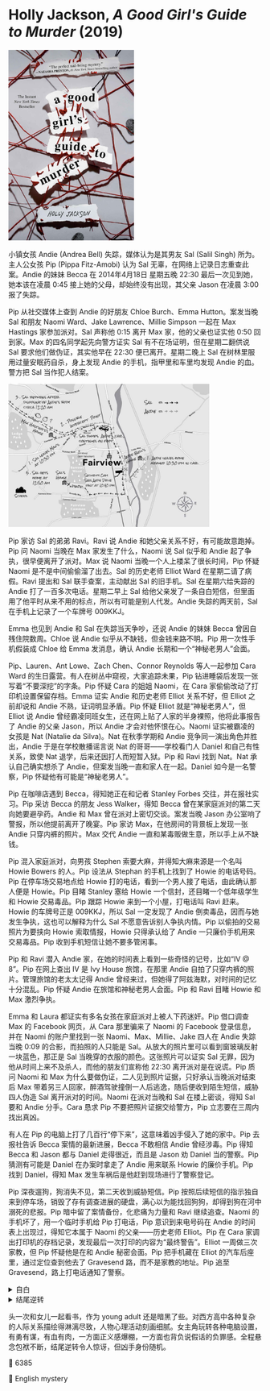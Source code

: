 # Holly Jackson, <i>A Good Girl's Guide to Murder</i> (2019)

<img src=images/2019_cover.jpg width=250/>

小镇女孩 Andie (Andrea Bell) 失踪，媒体认为是其男友 Sal (Salil Singh) 所为。主人公女孩 Pip (Pippa Fitz-Amobi) 认为 Sal 无辜，在网络上记录日志重查此案。Andie 的妹妹 Becca 在 2014年4月18日 星期五晚 22:30 最后一次见到她，她本该在凌晨 0:45 接上她的父母，却始终没有出现，其父亲 Jason 在凌晨 3:00 报了失踪。

Pip 从社交媒体上查到 Andie 的好朋友 Chloe Burch、Emma Hutton。案发当晚 Sal 和朋友 Naomi Ward、Jake Lawrence、Millie Simpson 一起在 Max Hastings 家参加派对。Sal 声称他 0:15 离开 Max 家，他的父亲也证实他 0:50 回到家。Max 的四名同学起先向警方证实 Sal 有不在场证明，但在星期二翻供说 Sal 要求他们做伪证，其实他早在 22:30 便已离开。星期二晚上 Sal 在树林里服用过量安眠药自杀，身上发现 Andie 的手机，指甲里和车里均发现 Andie 的血。警方把 Sal 当作犯人结案。

<img src=images/2019_map.jpg width=400/>

Pip 家访 Sal 的弟弟 Ravi。Ravi 说 Andie 和她父亲关系不好，有可能故意跑掉。Pip 问 Naomi 当晚在 Max 家发生了什么，Naomi 说 Sal 似乎和 Andie 起了争执，很早便离开了派对。Max 说 Naomi 当晚一个人上楼呆了很长时间，Pip 怀疑 Naomi 是不是中间偷偷溜了出去。Sal 的历史老师 Elliot Ward 在星期二请了病假。Ravi 提出和 Sal 联手查案，主动献出 Sal 的旧手机。Sal 在星期六给失踪的 Andie 打了一百多次电话。星期二早上 Sal 给他父亲发了一条自白短信，但里面用了他平时从来不用的标点，所以有可能是别人代发。Andie 失踪的两天前，Sal 在手机上记录了一个车牌号 009KKJ。

Emma 也见到 Andie 和 Sal 在失踪当天争吵，还说 Andie 的妹妹 Becca 曾因自残住院数周。Chloe 说 Andie 似乎从不缺钱，但金钱来路不明。Pip 用一次性手机假装成 Chloe 给 Emma 发消息，确认 Andie 长期和一个“神秘老男人”会面。

Pip、Lauren、Ant Lowe、Zach Chen、Connor Reynolds 等人一起参加 Cara Ward 的生日露营。有人在树丛中窥视，大家追踪未果，Pip 钻进睡袋后发现一张写着“不要深挖”的字条。Pip 怀疑 Cara 的姐姐 Naomi，在 Cara 家偷偷改动了打印机设置保留存档。Emma 证实 Andie 和历史老师 Elliot 关系不好，但 Elliot 之前却说和 Andie 不熟，证词明显矛盾。Pip 怀疑 Elliot 就是“神秘老男人”，但 Elliot 说 Andie 曾经霸凌同班女生，还在网上贴了人家的半身裸照，他将此事报告了 Andie 的父亲 Jason，所以 Andie 才会对他怀恨在心。Naomi 证实被霸凌的女孩是 Nat (Natalie da Silva)。Nat 在秋季学期和 Andie 竞争同一演出角色并胜出，Andie 于是在学校散播谣言说 Nat 的哥哥——学校看门人 Daniel 和自己有性关系，致使 Nat 退学，后来还因打人而短暂入狱。Pip 和 Ravi 找到 Nat。Nat 承认自己确实想杀了 Andie，但案发当晚一直和家人在一起。Daniel 如今是一名警察，Pip 怀疑他有可能是“神秘老男人”。

Pip 在咖啡店遇到 Becca，得知她正在和记者 Stanley Forbes 交往，并在报社实习。Pip 采访 Becca 的朋友 Jess Walker，得知 Becca 曾在某家庭派对的第二天向她要避孕药。Andie 和 Max 曾在派对上密切交谈。案发当晚 Jason 办公室响了警报，所以他提前离开了晚宴。Pip 家访 Max，在他房间的背景板上发现一张 Andie 只穿内裤的照片。Max 交代 Andie 一直和某毒贩做生意，所以手上从不缺钱。

Pip 混入家庭派对，向男孩 Stephen 索要大麻，并得知大麻来源是一个名叫 Howie Bowers 的人。Pip 设法从 Stephan 的手机上找到了 Howie 的电话号码。Pip 在停车场交易地点给 Howie 打的电话，看到一个男人接了电话，由此确认那人便是 Howie。Pip 目睹 Stanley 塞给 Howie 一个信封，还目睹一个低年级学生和 Howie 交易毒品。Pip 跟踪 Howie 来到一个小屋，打电话叫 Ravi 赶来。Howie 的车牌号正是 009KKJ，所以 Sal 一定发现了 Andie 倒卖毒品，因而与她发生争执，这也可以解释为什么 Sal 不愿意告诉别人争执内情。Pip 以偷拍的交易照片为要挟向 Howie 索取情报，Howie 只得承认给了 Andie 一只廉价手机用来交易毒品。Pip 收到手机短信让她不要多管闲事。

Pip 和 Ravi 潜入 Andie 家，在她的时间表上看到一些奇怪的记号，比如“IV @ 8”。Pip 在网上查出 IV 是 Ivy House 旅馆，在那里 Andie 自拍了只穿内裤的照片。管理旅馆的老太太记得 Andie 曾经来过，但她得了阿兹海默，对时间的记忆十分混乱。Pip 怀疑 Andie 在旅馆和神秘老男人会面。Pip 和 Ravi 目睹 Howie 和 Max 激烈争执。

Emma 和 Laura 都证实有多名女孩在家庭派对上被人下药迷奸。Pip 借口调查 Max 的 Facebook 网页，从 Cara 那里骗来了 Naomi 的 Facebook 登录信息，并在 Naomi 的账户里找到一张 Naomi、Max、Millie、Jake 四人在 Andie 失踪当晚 0:09 的合影，而拍照的人只能是 Sal。从放大的照片里可以看到窗玻璃反射一块蓝色，那正是 Sal 当晚穿的衣服的颜色。这张照片可以证实 Sal 无罪，因为他从时间上来不及杀人，而他的朋友们宣称他 22:30 离开派对是在说谎。Pip 质问 Naomi 和 Max 为什么要做伪证，二人见到照片证据，只好承认当晚派对结束后 Max 带着另三人回家，醉酒驾驶撞倒一人后逃逸，随后便收到陌生短信，威胁四人伪造 Sal 离开派对的时间。Naomi 在派对当晚和 Sal 在楼上密谈，得知 Sal 要和 Andie 分手。Cara 恳求 Pip 不要把照片证据交给警方，Pip 立志要在三周内找出真凶。

有人在 Pip 的电脑上打了几百行“停下来”，这意味着凶手侵入了她的家中。Pip 去报社告诉 Becca 案情的最新进展，Becca 不敢相信 Andie 曾经涉毒。Pip 得知 Becca 和 Jason 都与 Daniel 走得很近，而且是 Jason 劝 Daniel 当的警察。Pip 猜测有可能是 Daniel 在办案时拿走了 Andie 用来联系 Howie 的廉价手机。Pip 找到 Daniel，得知 Max 发生车祸后是他赶到现场进行了警察登记。

Pip 深夜遛狗，狗消失不见，第二天收到威胁短信。Pip 按照后续短信的指示独自来到停车场，销毁了存有调查进展的硬盘，满心以为能找回狗狗，却得到狗在河中溺死的悲报。Pip 暗中留了案情备份，化悲痛为力量和 Ravi 继续追查。Naomi 的手机坏了，用一个临时手机给 Pip 打电话，Pip 意识到来电号码在 Andie 的时间表上出现过，得知它本属于 Naomi 的父亲——历史老师 Elliot。Pip 在 Cara 家调出打印机的存档记录，发现最后一次打印的内容为“最终警告”。Elliot 一周做三次家教，但 Pip 怀疑他是在和 Andie 秘密会面。Pip 把手机藏在 Elliot 的汽车后座里，通过定位查到他去了 Gravesend 路，而不是家教的地址。Pip 追至 Gravesend，路上打电话通知了警察。

<details><summary>自白</summary>
Elliot 和 Andie 在旅馆上床。Elliot 一度想要分手，但 Andie 威胁要在教室张贴裸照，所以未能如愿。星期五晚上 Andie 来找 Elliot，不慎头撞在桌子上神智不清，Elliot 去拿急救包，回来发现 Andie 消失不见。Elliot 得知 Andie 失踪，为了洗脱嫌疑决定嫁祸给 Sal。Elliot 偷看了 Naomi 的日记得知 Max 开车撞人，以此要挟四人做伪证。Elliot 逼迫 Sal 服下过量安眠药，并用他的手机发送了假的自白短信。

Elliot 在 7 月底见到了失忆的 Andie，把她带到 Gravesend 房子阁楼。Pip 问起狗狗的事情，Elliot 却说不知。Pip 来到阁楼，见到被囚禁的女孩。女孩自称是 Andie，但 Pip 却发现她不是！
</details>

<details><summary>结尾逆转</summary>
Elliot 误将另一名走失女孩认作 Andie，囚禁在 Gravesend 阁楼。Pip 注意到威胁短信有两种不同的口吻，一种称其为 Pip，一种称其为“蠢猪”，所以真凶除了 Elliot 之外另有其人。Max 在 2014 年下药迷奸了 Becca。当晚 Becca 从 Andie 留在家中的廉价手机上得知是她给 Max 提供迷药，导致自己被迷奸，在 Andie 回家后与其发生激烈争执。Andie 脑部本有损伤，被 Becca 推倒后呕吐不止，直至死亡。Becca 将 Andie 的尸体藏在化粪池中。
</details>

头一次和女儿一起看书，作为 young adult 还是暗黑了些。对西方高中各种复杂的人际关系描绘得淋漓尽致，人物心理活动刻画细腻。女主角玩转各种电脑设置，有勇有谋，有血有肉，一方面正义感爆棚，一方面也背负说假话的负罪感。全程悬念包袱不断，结尾逆转令人惊讶，但凶手身份随机。

:link: 6385

:file_folder: English mystery
